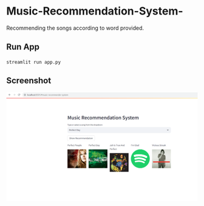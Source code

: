 # Music-Recommendation-System-
Recommending the songs according to word provided.
## Run App
`streamlit run app.py`
## Screenshot
<img src="music_1.png" >

